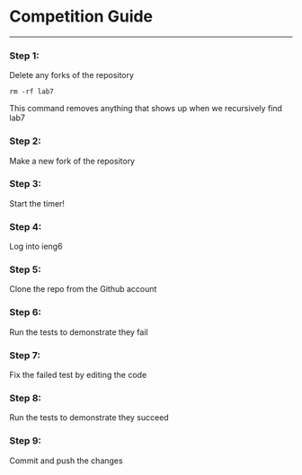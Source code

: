 # **Competition Guide**

---

### Step 1:

Delete any forks of the repository

```
rm -rf lab7
```

This command removes anything that shows up when we recursively find lab7

### Step 2:

Make a new fork of the repository

### Step 3:

Start the timer!

### Step 4:

Log into ieng6

### Step 5:

Clone the repo from the Github account

### Step 6:

Run the tests to demonstrate they fail

### Step 7:

Fix the failed test by editing the code

### Step 8: 

Run the tests to demonstrate they succeed

### Step 9:

Commit and push the changes
